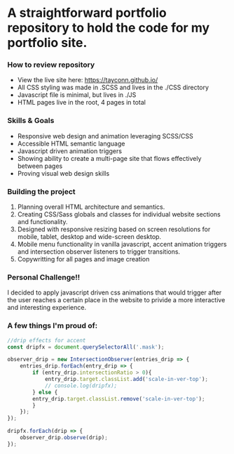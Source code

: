 # A straightforward portfolio repository to hold the code for my portfolio site.

### How to review repository
- View the live site here: https://tayconn.github.io/ 
- All CSS styling was made in .SCSS and lives in the ./CSS directory
- Javascript file is minimal, but lives in ./JS
- HTML pages live in the root, 4 pages in total 

### Skills & Goals
- Responsive web design and animation leveraging SCSS/CSS
- Accessible HTML semantic language
- Javascript driven animation triggers
- Showing ability to create a multi-page site that flows effectively between pages
- Proving visual web design skills

### Building the project

1. Planning overall HTML architecture and semantics.
2. Creating CSS/Sass globals and classes for individual website sections and functionality.
3. Designed with responsive resizing based on screen resolutions for mobile, tablet, desktop and wide-screen desktop.
4. Mobile menu functionality in vanilla javascript, accent animation triggers and intersection observer listeners to trigger transitions.
5. Copywritting for all pages and image creation

### Personal Challenge!!

I decided to apply javascript driven css animations that would trigger after the user reaches a certain place in the website to privide a more interactive and interesting experience.

### A few things I'm proud of:
```js
//drip effects for accent
const dripfx = document.querySelectorAll('.mask');

observer_drip = new IntersectionObserver(entries_drip => {
    entries_drip.forEach(entry_drip => {
        if (entry_drip.intersectionRatio > 0){
            entry_drip.target.classList.add('scale-in-ver-top');
            // console.log(dripfx);
        } else {
        entry_drip.target.classList.remove('scale-in-ver-top');
        }
    });
});

dripfx.forEach(drip => {
    observer_drip.observe(drip);
});
```
